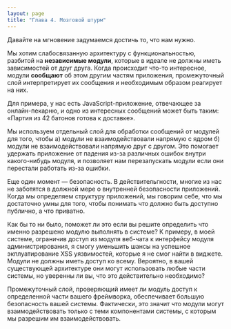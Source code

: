 ```yaml
---
layout: page
title: "Глава 4. Мозговой штурм"
---
```


Давайте на мгновение задумаемся достичь то, что нам нужно.

Мы хотим слабосвязанную архитектуру с функциональностью, разбитой
на **независимые модули**, которые в идеале не должны иметь зависимостей от друг
друга. Когда происходит что-то интересное, модули **сообщают** об этом другим
частям приложения, промежуточный слой интерпретирует их сообщения и необходимым
образом реагирует на них.

Для примера, у нас есть JavaScript-приложение, отвечающее за онлайн-пекарню,
и одно из интересных сообщений может быть таким: «Партия из 42 батонов готова
к доставке».

Мы используем отдельный слой для обработки сообщений от модулей для того, чтобы
а) модули не взаимодействовали напрямую с ядром б) модули не взаимодействовали
напрямую друг с другом. Это помогает удержать приложение от падения из-за
различных ошибок внутри какого-нибудь модуля, и позволяет нам перезапускать
модули если они перестали работать из-за ошибки.

Еще один момент — безопасность. В действительгности, многие из нас не заботятся
в должной мере о внутренней безопасности приложений. Когда мы определяем
структуру приложений, мы говорим себе, что мы достаточно умны для того, чтобы
понимать что должно быть доступно публично, а что приватно. 

Как бы то ни было, поможет ли это если вы решите определить что именно разрешено
модулю выполнять в системе? К примеру, в моей системе, ограничив доступ из
модуля веб-чата к интерфейсу модуля администрирования, я смогу уменьшить шансы
на успешное экплуатирование XSS уязвимостей, которые я не смог найти в виджете.
Модули не должны иметь доступ ко всему. Вероятно, в вашей существующей
архитектуре они могут использовать любые части системы, но уверенны ли вы, что
это действительно необходимо?

Промежуточный слой, проверяющий имеет ли модуль доступ к определенной части
вашего фреймворка, обеспечивает большую безопасность вашей системы. Фактически,
это значит что модули могут взаимодействовать только с теми компонентами 
системы, с которым мы разрешим им взаимодействовать.